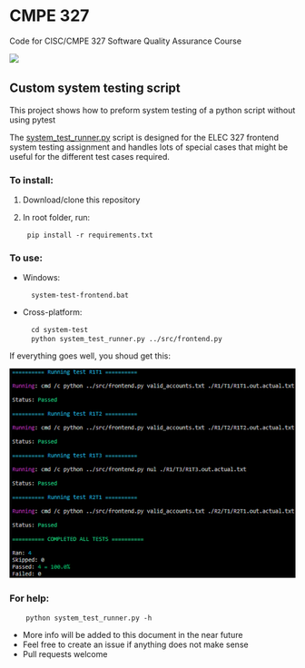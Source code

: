# CMPE 327
Code for CISC/CMPE 327 Software Quality Assurance Course

[![](https://github.com/vacer25/CMPE-327/workflows/Master%20Test/badge.svg)](https://github.com/vacer25/CMPE-327/actions)

## Custom system testing script
This project shows how to preform system testing of a python script without using pytest

The [system_test_runner.py](system-test/system_test_runner.py) script is designed for the ELEC 327 frontend system testing assignment and handles lots of special cases that might be useful for the different test cases required.

### To install:

1. Download/clone this repository
2. In root folder, run:<br>

        pip install -r requirements.txt

### To use:</br>
- Windows:</br>

        system-test-frontend.bat

- Cross-platform:</br>

        cd system-test
        python system_test_runner.py ../src/frontend.py

If everything goes well, you shoud get this:

<img src="docs/example_testcases_all_passed.png" alt="Example Testcases All Passed.png"/>

### For help:
        python system_test_runner.py -h

- More info will be added to this document in the near future
- Feel free to create an issue if anything does not make sense
- Pull requests welcome
